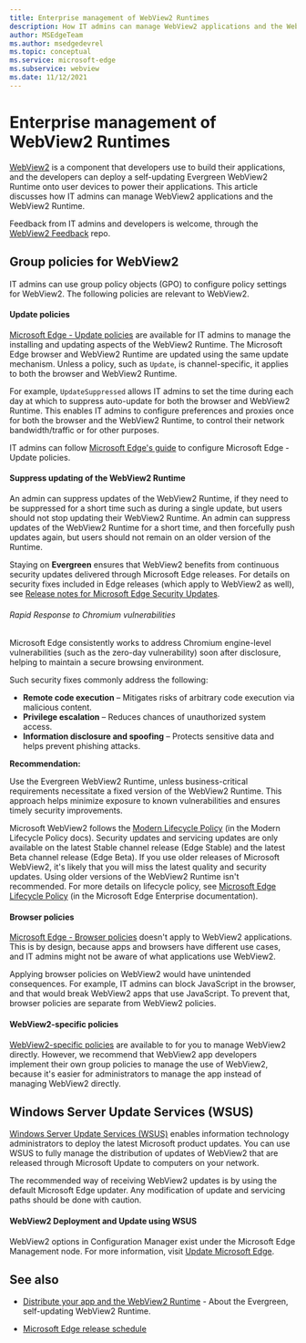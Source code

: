 ```yaml
---
title: Enterprise management of WebView2 Runtimes
description: How IT admins can manage WebView2 applications and the WebView2 Runtime.
author: MSEdgeTeam
ms.author: msedgedevrel
ms.topic: conceptual
ms.service: microsoft-edge
ms.subservice: webview
ms.date: 11/12/2021
---
```

# Enterprise management of WebView2 Runtimes
<!-- old title: # Manage WebView2 applications -->

[WebView2](../index.md) is a component that developers use to build their applications, and the developers can deploy a self-updating Evergreen WebView2 Runtime onto user devices to power their applications.  This article discusses how IT admins can manage WebView2 applications and the WebView2 Runtime.  

Feedback from IT admins and developers is welcome, through the [WebView2 Feedback](https://github.com/MicrosoftEdge/WebViewFeedback) repo.


<!-- ====================================================================== -->
## Group policies for WebView2

IT admins can use group policy objects (GPO) to configure policy settings for WebView2.  The following policies are relevant to WebView2.


<!-- ------------------------------ -->
#### Update policies

[Microsoft Edge - Update policies](/deployedge/microsoft-edge-update-policies) are available for IT admins to manage the installing and updating aspects of the WebView2 Runtime.  The Microsoft Edge browser and WebView2 Runtime are updated using the same update mechanism.  Unless a policy, such as `Update`, is channel-specific, it applies to both the browser and WebView2 Runtime.

For example, `UpdateSuppressed` allows IT admins to set the time during each day at which to suppress auto-update for both the browser and WebView2 Runtime.  This enables IT admins to configure preferences and proxies once for both the browser and the WebView2 Runtime, to control their network bandwidth/traffic or for other purposes.

IT admins can follow [Microsoft Edge's guide](/deployedge/configure-microsoft-edge) to configure Microsoft Edge - Update policies.


<!-- ------------------------------ -->
#### Suppress updating of the WebView2 Runtime

<!-- context paragraph from pm -->
An admin can suppress updates of the WebView2 Runtime, if they need to be suppressed for a short time such as during a single update, but users should not stop updating their WebView2 Runtime.
An admin can suppress updates of the WebView2 Runtime for a short time, and then forcefully push updates again, but users should not remain on an older version of the Runtime.

Staying on **Evergreen** ensures that WebView2 benefits from continuous security updates delivered through Microsoft Edge releases.  For details on security fixes included in Edge releases (which apply to WebView2 as well), see [Release notes for Microsoft Edge Security Updates](/deployedge/microsoft-edge-relnotes-security).


<!-- ---------- -->
###### Rapid Response to Chromium vulnerabilities

Microsoft Edge consistently works to address Chromium engine-level vulnerabilities (such as the zero-day vulnerability) soon after disclosure, helping to maintain a secure browsing environment.

Such security fixes commonly address the following:

* **Remote code execution** – Mitigates risks of arbitrary code execution via malicious content.
* **Privilege escalation** – Reduces chances of unauthorized system access.
* **Information disclosure and spoofing** – Protects sensitive data and helps prevent phishing attacks.

**Recommendation:**

Use the Evergreen WebView2 Runtime, unless business-critical requirements necessitate a fixed version of the WebView2 Runtime.  This approach helps minimize exposure to known vulnerabilities and ensures timely security improvements.

<!--
todo: does the following paragraph belong within the "Recommendation" pseudo-heading?
What topic is being discussed in this paragraph? [= the heading] -->
Microsoft WebView2 follows the [Modern Lifecycle Policy](/lifecycle/policies/modern) (in the Modern Lifecycle Policy docs).  Security updates and servicing updates are only available on the latest Stable channel release (Edge Stable) and the latest Beta channel release (Edge Beta).  If you use older releases of Microsoft WebView2, it's likely that you will miss the latest quality and security updates.  Using older versions of the WebView2 Runtime isn't recommended.  For more details on lifecycle policy, see [Microsoft Edge Lifecycle Policy](/deployedge/microsoft-edge-support-lifecycle) (in the Microsoft Edge Enterprise documentation).


<!-- ------------------------------ -->
#### Browser policies

[Microsoft Edge - Browser policies](/deployedge/microsoft-edge-policies) doesn't apply to WebView2 applications.  This is by design, because apps and browsers have different use cases, and IT admins might not be aware of what applications use WebView2.  

Applying browser policies on WebView2 would have unintended consequences.  For example, IT admins can block JavaScript in the browser, and that would break WebView2 apps that use JavaScript.  To prevent that, browser policies are separate from WebView2 policies.


<!-- ------------------------------ -->
#### WebView2-specific policies

[WebView2-specific policies](/deployedge/microsoft-edge-webview-policies) are available to for you<!--dev, or admin?--> to manage WebView2 directly.  However, we recommend that WebView2 app developers implement their own group policies to manage the use of WebView2, because it's easier for administrators to manage the app instead of managing WebView2 directly.


<!-- ====================================================================== -->
## Windows Server Update Services (WSUS)

[Windows Server Update Services (WSUS)](/windows-server/administration/windows-server-update-services/get-started/windows-server-update-services-wsus) enables information technology administrators to deploy the latest Microsoft product updates. You can use WSUS to fully manage the distribution of updates of WebView2 that are released through Microsoft Update to computers on your network.

The recommended way of receiving WebView2 updates is by using the default Microsoft Edge updater.  Any modification of update and servicing paths should be done with caution.


<!-- ------------------------------ -->
#### WebView2 Deployment and Update using WSUS

WebView2 options in Configuration Manager exist under the Microsoft Edge Management node. For more information, visit [Update Microsoft Edge](/mem/configmgr/apps/deploy-use/deploy-edge).


<!-- ====================================================================== -->
## See also

* [Distribute your app and the WebView2 Runtime](./distribution.md) - About the Evergreen, self-updating WebView2 Runtime.

<!-- External: -->
* [Microsoft Edge release schedule](/deployedge/microsoft-edge-release-schedule)
